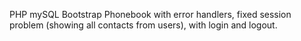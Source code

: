 PHP mySQL Bootstrap Phonebook 
with error handlers, 
fixed session problem (showing all contacts from users), 
with login and logout.

